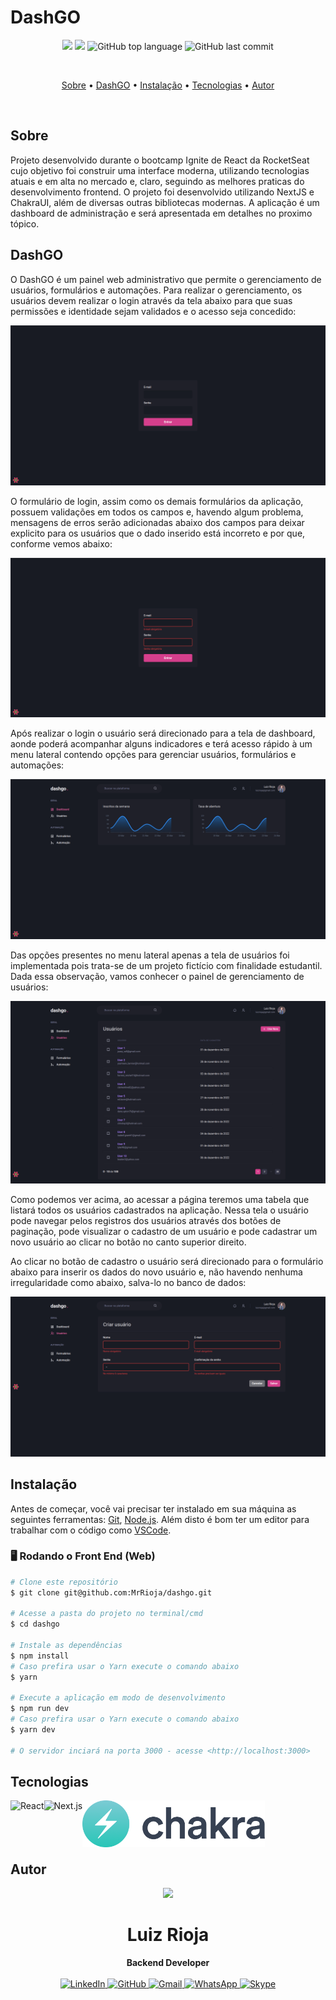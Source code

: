 # DashGO

<p align="center">
  <img src="https://img.shields.io/static/v1?label=Dash&message=GO&color=blueviolet&style=for-the-badge"/>
  <img src="https://img.shields.io/github/license/MrRioja/dashgo?color=blueviolet&logo=License&style=for-the-badge"/>
  <img alt="GitHub top language" src="https://img.shields.io/github/languages/top/MrRioja/dashgo?color=blueviolet&logo=TypeScript&logoColor=white&style=for-the-badge">
  <img alt="GitHub last commit" src="https://img.shields.io/github/last-commit/MrRioja/dashgo?color=blueviolet&style=for-the-badge">
</p>
<br>

<p align="center">
  <a href="#sobre">Sobre</a> •
  <a href="#dashgo-1">DashGO</a> •
  <a href="#instalação">Instalação</a> •
  <a href="#tecnologias">Tecnologias</a> •
  <a href="#autor">Autor</a>  
</p>

<br>

## Sobre

Projeto desenvolvido durante o bootcamp Ignite de React da RocketSeat cujo objetivo foi construir uma interface moderna, utilizando tecnologias atuais e em alta no mercado e, claro, seguindo as melhores praticas do desenvolvimento frontend. O projeto foi desenvolvido utilizando NextJS e ChakraUI, além de diversas outras bibliotecas modernas. A aplicação é um dashboard de administração e será apresentada em detalhes no proximo tópico.

## DashGO

O DashGO é um painel web administrativo que permite o gerenciamento de usuários, formulários e automações. Para realizar o gerenciamento, os usuários devem realizar o login através da tela abaixo para que suas permissões e identidade sejam validados e o acesso seja concedido:

![Tela de login](./readme/login-screen.png)

O formulário de login, assim como os demais formulários da aplicação, possuem validações em todos os campos e, havendo algum problema, mensagens de erros serão adicionadas abaixo dos campos para deixar explicito para os usuários que o dado inserido está incorreto e por que, conforme vemos abaixo:

![Validações da tela de login](./readme/login-screen-form-validation.png)

Após realizar o login o usuário será direcionado para a tela de dashboard, aonde poderá acompanhar alguns indicadores e terá acesso rápido à um menu lateral contendo opções para gerenciar usuários, formulários e automações:

![Dashboard](./readme/dashboard.png)

Das opções presentes no menu lateral apenas a tela de usuários foi implementada pois trata-se de um projeto fictício com finalidade estudantil. Dada essa observação, vamos conhecer o painel de gerenciamento de usuários:

![Lista de usuários](./readme/users-list.png)

Como podemos ver acima, ao acessar a página teremos uma tabela que listará todos os usuários cadastrados na aplicação. Nessa tela o usuário pode navegar pelos registros dos usuários através dos botões de paginação, pode visualizar o cadastro de um usuário e pode cadastrar um novo usuário ao clicar no botão no canto superior direito.

Ao clicar no botão de cadastro o usuário será direcionado para o formulário abaixo para inserir os dados do novo usuário e, não havendo nenhuma irregularidade como abaixo, salva-lo no banco de dados:

![Formulário de cadastro de usuários](./readme/create-user-form-validation.png)

## Instalação

Antes de começar, você vai precisar ter instalado em sua máquina as seguintes ferramentas:
[Git](https://git-scm.com), [Node.js](https://nodejs.org/en/).
Além disto é bom ter um editor para trabalhar com o código como [VSCode](https://code.visualstudio.com/).

### 🖥️ Rodando o Front End (Web)

```bash
# Clone este repositório
$ git clone git@github.com:MrRioja/dashgo.git

# Acesse a pasta do projeto no terminal/cmd
$ cd dashgo

# Instale as dependências
$ npm install
# Caso prefira usar o Yarn execute o comando abaixo
$ yarn

# Execute a aplicação em modo de desenvolvimento
$ npm run dev
# Caso prefira usar o Yarn execute o comando abaixo
$ yarn dev

# O servidor inciará na porta 3000 - acesse <http://localhost:3000>
```

## Tecnologias

<img align="left" src="https://profilinator.rishav.dev/skills-assets/react-original-wordmark.svg" alt="React" height="75" />

<img align="left" src="https://upload.wikimedia.org/wikipedia/commons/thumb/8/8e/Nextjs-logo.svg/2560px-Nextjs-logo.svg.png" alt="Next.js" height="75" />

<img align="left" src="https://raw.githubusercontent.com/chakra-ui/chakra-ui/main/media/logo-colored@2x.png?raw=true" alt="Chakra UI" height="75"/>

<br><br><br><br>

## Autor

<div align="center">
<img src="https://images.weserv.nl/?url=avatars.githubusercontent.com/u/55336456?v=4&h=100&w=100&fit=cover&mask=circle&maxage=7d" />
<h1>Luiz Rioja</h1>
<strong>Backend Developer</strong>
<br/>
<br/>

<a href="https://linkedin.com/in/luizrioja" target="_blank">
<img alt="LinkedIn" src="https://img.shields.io/badge/linkedin-%230077B5.svg?style=for-the-badge&logo=linkedin&logoColor=white"/>
</a>

<a href="https://github.com/mrrioja" target="_blank">
<img alt="GitHub" src="https://img.shields.io/badge/github-%23121011.svg?style=for-the-badge&logo=github&logoColor=white"/>
</a>

<a href="mailto:lulyrioja@gmail.com?subject=Fala%20Dev" target="_blank">
<img alt="Gmail" src="https://img.shields.io/badge/Gmail-D14836?style=for-the-badge&logo=gmail&logoColor=white" />
</a>

<a href="https://api.whatsapp.com/send?phone=5511933572652" target="_blank">
<img alt="WhatsApp" src="https://img.shields.io/badge/WhatsApp-25D366?style=for-the-badge&logo=whatsapp&logoColor=white"/>
</a>

<a href="https://join.skype.com/invite/tvBbOq03j5Uu" target="_blank">
<img alt="Skype" src="https://img.shields.io/badge/SKYPE-%2300AFF0.svg?style=for-the-badge&logo=Skype&logoColor=white"/>
</a>

<br/>
<br/>
</div>
